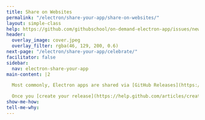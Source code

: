 ```yaml
---
title: Share on Websites
permalink: "/electron/share-your-app/share-on-websites/"
layout: simple-class
help: https://github.com/githubschool/on-demand-electron-app/issues/new?title=I%20need%20help&body=Describe%20what%20you%20need%20help%20with%20here.&labels=Help%20Wanted
header:
  overlay_image: cover.jpeg
  overlay_filter: rgba(46, 129, 200, 0.6)
next-page: "/electron/share-your-app/celebrate/"
facilitator: false
sidebar:
  nav: electron-share-your-app
main-content: |2

  Most commonly, Electron apps are shared via [GitHub Releases](https://help.github.com/articles/about-releases/). People who create and package their own applications upload the binaries to a GitHub repository where others can download them. You can see some great examples of this on the [Electron App page](https://electron.atom.io/apps/). This is free, version controlled, and kept cleanly alongside your code.

  Once you [create your release](https://help.github.com/articles/creating-releases/), link to your downloads from your website! We recommend [GitHub Pages](../../github-cli/) if you don't have a website yet.
show-me-how: 
tell-me-why: 
---
```


